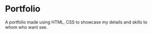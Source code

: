 # Portfolio
A portfolio made using HTML, CSS to showcase my details and skills to whom who want see.
